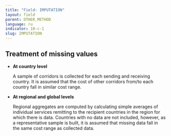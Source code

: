```yaml
---
title: "Field: IMPUTATION"
layout: field
parent: OTHER_METHOD
language: ru
indicator: 10-c-1
slug: IMPUTATION
---
```

## Treatment of missing values

* **At country level**

    A sample of corridors is collected for each sending and receiving country. It is assumed that the cost of other corridors from/to each country fall in similar cost range.

* **At regional and global levels**

    Regional aggregates are computed by calculating simple averages of individual services remitting to the recipient countries in the region for which there is data. Countries with no data are not included, however, as a representative sample is built, it is assumed that missing data fall in the same cost range as collected data.